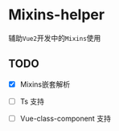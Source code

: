 # Mixins-helper

辅助`Vue2`开发中的`Mixins`使用

## TODO

- [x] Mixins嵌套解析

- [ ] Ts 支持

- [ ] Vue-class-component 支持